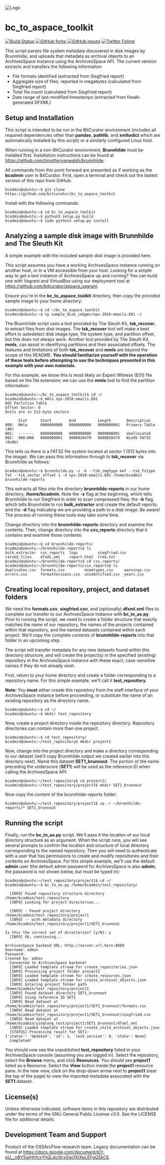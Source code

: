 ![Logo](https://github.com/BitCurator/bitcurator.github.io/blob/main/logos/BitCurator-Basic-400px.png)

# bc_to_aspace_toolkit

[![Build Status](https://travis-ci.org/BitCurator/bc_to_aspace_toolkit.svg?branch=master)](https://travis-ci.org/BitCurator/bc_to_aspace_toolkit)
[![GitHub forks](https://img.shields.io/github/forks/bitcurator/bc_to_aspace_toolkit.svg)](https://github.com/bitcurator/bc_to_aspace_toolkit/network)
[![GitHub issues](https://img.shields.io/github/issues/bitcurator/bc_to_aspace_toolkit.svg)](https://github.com/bitcurator/bc_to_aspace_toolkit/issues)
[![Twitter Follow](https://img.shields.io/twitter/follow/bitcurator.svg?style=social&label=Follow)](https://twitter.com/bitcurator)

This script parses file system metadata discovered in disk images by Brunnhilde, and uploads that metadata as archival objects to an ArchivesSpace instance using the ArchivesSpace API. The current version extracts and transfers the following information:

* File formats identified (extracted from Siegfried report)
* Aggregate size of files, reported in megabytes (calculated from Siegfried report)
* Total file count (calculated from Siegfried report)
* Date range of last-modified timestamps (extracted from fiwalk-generated DFXML)

## Setup and Installation

This script is intended to be run in the BitCurator environment (includes all required dependencies other than **pandas**, **pathlib**, and **xmltodict** which are automatically installed by this script) or a similarly configured Linux host. 

When running in a non-BitCurator environment, **Brunnhilde** must be installed first. Installation instructions can be found at https://github.com/timothyryanwalsh/brunnhilde.

All commands from this point forward are presented as if working as the **bcadmin** user in BitCurator. First, open a terminal and check out the lastest version of this repo from GitHub:

```shell
bcadmin@ubuntu:~$ git clone https://github.com/bitcurator/bc_to_aspace_toolkit
```

Install with the following commands:

```shell
bcadmin@ubuntu:~$ cd bc_to_aspace_toolkit
bcadmin@ubuntu:~$ python3 setup.py build
bcadmin@ubuntu:~$ sudo python3 setup.py install
```

## Analyzing a sample disk image with Brunnhilde and The Sleuth Kit

A simple example with the included sample disk image is provided here.

This script assumes you have a working ArchivesSpace instance running on another host, or in a VM accessible from your host. Looking for a simple way to get a test instance of ArchivesSpace up and running? You can build one with Vagrant and VirtualBox using our deployment tool at https://github.com/bitcurator/aspace_vagrant.

Ensure you're in the **bc_to_aspace_toolkit** directory, then copy the provided sample image to your home directory:

```shell
bcadmin@ubuntu:~$ cd ~/bc_to_aspace_toolkit
bcadmin@ubuntu:~$ cp sample_disk_images/nps-2010-emails.E01 ~/
```

The Brunnhilde script uses a tool provided by The Sleuth Kit, **tsk_recover**, to extract files from disk images. The **tsk_recover** tool will make a best effort to autodetect disk image type, file system type, and partition offset, but this does not always work. Another tool provided by The Sleuth Kit, **mmls**, can assist in identifying partitions and their associated offsets. The features and limitations of both **tsk_recover** and **mmls** are beyond the scope of this README. **You should familiarize yourself with the operation of these tools before attempting to use the techniques presented in this example with your own materials.**

For this example, we know this is most likely an Expert Witness (E01) file based on the file extension; we can use the **mmls** tool to find the partition information:

```shell
bcadmin@ubuntu:~/bc_to_aspace_toolkit$ cd ~/
bcadmin@ubuntu:~$ mmls nps-2010-emails.E01
DOS Partition Table
Offset Sector: 0
Units are in 512-byte sectors

      Slot      Start        End          Length       Description
000:  Meta      0000000000   0000000000   0000000001   Primary Table (#0)
001:  -------   0000000000   0000000000   0000000001   Unallocated
002:  000:000   0000000001   0000020479   0000020479   Win95 FAT32 (0x0b)
```

This tells us there is a FAT32 file system located at sector 1 (512 bytes into the image). We can pass this information through to **tsk_recover** via Brunnhilde as follows:

```shell
bcadmin@ubuntu:~$ brunnhilde.py -z -b --tsk_imgtype ewf --tsk_fstype fat --tsk_sector_offset 1 -d nps-2010-emails.E01 /home/bcadmin brunnhilde-reports
```

This extracts all files into the directory **brunnhilde-reports** in our home directory, **/home/bcadmin**. Note the **-z** flag at the beginning, which tells Brunnhilde to run Siegfried in order to scan compressed files; the **-b** flag, which tells Brunnhilde to run **bulk_extractor** and create the default reports; and the **-d** flag indicating we are providing a path to a disk image. Be aware! The process of running these tools may take some time.

Change directory into the **brunnhilde-reports** directory and examine the contents. Then, change directory into the **csv_reports** directory that it contains and examine those contents:

```shell
bcadmin@ubuntu:~$ cd brunnhilde-reports/
bcadmin@ubuntu:~/brunnhilde-reports$ ls
bulk_extractor  csv_reports  logs         siegfried.csv
carved_files    dfxml.xml    report.html  tree.txt
bcadmin@ubuntu:~/brunnhilde-reports$ cd csv_reports/
bcadmin@ubuntu:~/brunnhilde-reports/csv_reports$ ls
duplicates.csv  formats.csv         mimetypes.csv     warnings.csv
errors.csv      formatVersions.csv  unidentified.csv  years.csv
```

## Creating local repository, project, and dataset folders

We need the **formats.csv**, **siegfried.csv**, and (optionally) **dfxml.xml** files to complete our transfer to our ArchivesSpace instance with **bc_to_as.py**. Prior to running the script, we need to create a folder structure that exactly matches the name of our repository, the names of the projects contained within that repository, and the named datasets contained within each project. We'll copy the complete contents of **brunnhilde-reports** into that folder in an upcoming step.

The script will transfer metadata for any new datasets found within this directory structure, and will create the project(s) in the specified (existing) repository in the ArchivesSpace instance with these exact, case-sensitive names if they do not already exist.

First, return to your home directory and create a folder corresponding to a repository name. For this simple example, we'll call it **test_repository**.

**Note:** You **must** either create this repository from the staff interface of your ArchivesSpace instance before proceeding, or substitute the name of an existing repository as the directory name.

```shell
bcadmin@ubuntu:~$ cd ~/
bcadmin@ubuntu:~$ mkdir test_repository
```

Now, create a project directory inside the repository directory. Repository directories can contain more than one project.

```shell
bcadmin@ubuntu:~$ cd test_repository/
bcadmin@ubuntu:~/test_repository$ mkdir project1
```

Now, change into the project directory and make a directory corresponding to our dataset (we'll copy Brunnhilde output we created earlier into this directory next). Name this dataset **SET1_brunnout**. The portion of the name preceding the underscore (**SET1**) will be used as the reference ID when calling the ArchivesSpace API:

```shell
bcadmin@ubuntu:~/test_repository$ cd project1/
bcadmin@ubuntu:~/test_repository/project1$ mkdir SET1_brunnout
```

Now copy the content of the brunnhilde-reports folder:

```shell
bcadmin@ubuntu:~/test_repository/project1$ cp -r ~/brunnhilde-reports/* SET1_brunnout
```

## Running the script

Finally, run the **bc_to_as.py** script. We'll pass it the location of our local directory structure as an argument. When the script runs, you will see several prompts to confirm the location and structure of local directory corresponding to the named repository. Then you will need to authenticate with a user that has permissions to create and modify repositories and their contents on ArchivesSpace. For this simple example, we'll use the default **admin** user (the default admin password for ArchivesSpace is also **admin**; the password is not shown below, but must be typed in):

```shell
bcadmin@ubuntu:~/test_repository/project1$ cd ~/
bcadmin@ubuntu:~$ bc_to_as.py /home/bcadmin/test_repository/

  [INFO] Found repository structure directory /home/bcadmin/test_repository
  [INFO] Looking for project directories...

  [INFO] - Found project directory /home/bcadmin/test_repository/project1
  [INFO] -- with metadata directory /home/bcadmin/test_repository/project1/SET1_brunnout

Is this the correct set of directories? [y/N]: y
  [INFO] Ok, continuing...

ArchivesSpace backend URL: http://server.url.here:8089
Username: admin
Password:
Created by: admin
  Connected to ArchivesSpace backend!
  [INFO] Loaded template stream for create_repositories.json
  [INFO] Processing project folder project1
  [INFO] Loaded template stream for create_resources.json
  [INFO] Loaded template stream for create_archival_objects.json
  [INFO] Entering project folder path /home/bcadmin/test_repository/project1
  [INFO] Found dataset directory SET1_brunnout
  [INFO] Using reference ID SET1
  [INFO] Read dataset at /home/bcadmin/test_repository/project1/SET1_brunnout/formats.csv
  [INFO] Read dataset at /home/bcadmin/test_repository/project1/SET1_brunnout/siegfried.csv
  [INFO] Read dataset at /home/bcadmin/yinglong_test/project1/SET1_brunnout/dfxml.xml
  [INFO] Loaded template stream for create_child_archival_objects.json
  [STATUS] Processing result for SET1:
{'status': 'Updated', 'id': 1, 'lock_version': 0, 'stale': None}
  Completed!
```

You should now see the unpublished **test_repository** listed in your ArchivesSpace console (assuming you are logged in). Select the repository, select the **Browse** menu, and click **Resources**. You should see **project1** listed as a Resource. Select the **View** button inside the **project1** resource pane. In the new view, click on the drop-down arrow next to **project1** (near the top of the page) to view the imported metadata associated with the **SET1** dataset.

## License(s)

Unless otherwise indicated, software items in this repository are distributed under the terms of the GNU General Public License v3.0. See the LICENSE file for additional details.

## Development Team and Support

Product of the OSSArcFlow research team. Legacy documentation can be found at https://docs.google.com/document/d/1-pU__nBYSgjHhfcxYhQLdci9rxSgo1XiXpLEFgQSkCE.
